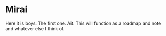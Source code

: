 # Mirai

Here it is boys. The first one. Ait. This will function as a roadmap and note and whatever else I think of.
